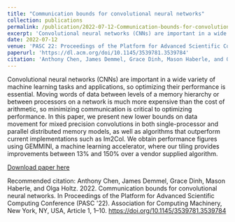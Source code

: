 ```yaml
---
title: "Communication bounds for convolutional neural networks"
collection: publications
permalink: /publication/2022-07-12-Communication-bounds-for-convolutional-neural-networks
excerpt: 'Convolutional neural networks (CNNs) are important in a wide variety of machine learning tasks and applications, so optimizing their performance is essential.'
date: 2022-07-12
venue: 'PASC 22: Proceedings of the Platform for Advanced Scientific Computing Conference'
paperurl: 'https://dl.acm.org/doi/10.1145/3539781.3539784'
citation: 'Anthony Chen, James Demmel, Grace Dinh, Mason Haberle, and Olga Holtz. 2022. Communication bounds for convolutional neural networks. In Proceedings of the Platform for Advanced Scientific Computing Conference (PASC '22). Association for Computing Machinery, New York, NY, USA, Article 1, 1–10. https://doi.org/10.1145/3539781.3539784'
---
```


Convolutional neural networks (CNNs) are important in a wide variety of machine learning tasks and applications, so optimizing their performance is essential. Moving words of data between levels of a memory hierarchy or between processors on a network is much more expensive than the cost of arithmetic, so minimizing communication is critical to optimizing performance. In this paper, we present new lower bounds on data movement for mixed precision convolutions in both single-processor and parallel distributed memory models, as well as algorithms that outperform current implementations such as Im2Col. We obtain performance figures using GEMMINI, a machine learning accelerator, where our tiling provides improvements between 13% and 150% over a vendor supplied algorithm.

[Download paper here](https://arxiv.org/abs/2204.08279)

Recommended citation: Anthony Chen, James Demmel, Grace Dinh, Mason Haberle, and Olga Holtz. 2022. Communication bounds for convolutional neural networks. In Proceedings of the Platform for Advanced Scientific Computing Conference (PASC '22). Association for Computing Machinery, New York, NY, USA, Article 1, 1–10. https://doi.org/10.1145/3539781.3539784